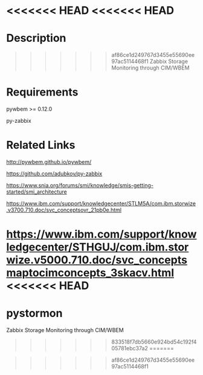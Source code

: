 <<<<<<< HEAD
<<<<<<< HEAD
=======
Description
================
>>>>>>> af86ce1d249767d3455e55690ee97ac5114468f1
Zabbix Storage Monitoring through CIM/WBEM

Requirements
================
pywbem >= 0.12.0

py-zabbix

Related Links
================
http://pywbem.github.io/pywbem/

https://github.com/adubkov/py-zabbix

https://www.snia.org/forums/smi/knowledge/smis-getting-started/smi_architecture

https://www.ibm.com/support/knowledgecenter/STLM5A/com.ibm.storwize.v3700.710.doc/svc_conceptsovr_21pb0e.html

https://www.ibm.com/support/knowledgecenter/STHGUJ/com.ibm.storwize.v5000.710.doc/svc_conceptsmaptocimconcepts_3skacv.html
<<<<<<< HEAD
=======
# pystormon
Zabbix Storage Monitoring through CIM/WBEM
>>>>>>> 833518f7db5660e924bd54c192f405781ebc37a2
=======

>>>>>>> af86ce1d249767d3455e55690ee97ac5114468f1

